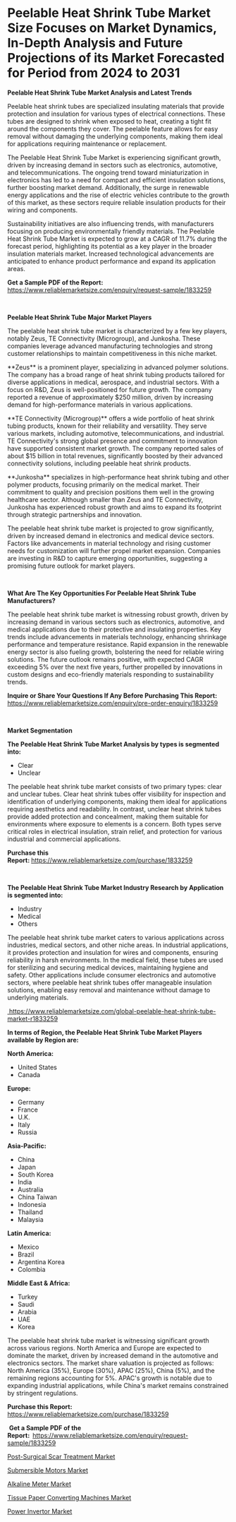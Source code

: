 <p><h1>Peelable Heat Shrink Tube Market Size Focuses on Market Dynamics, In-Depth Analysis and Future Projections of its Market Forecasted for Period from 2024 to 2031</h1></p><p><strong>Peelable Heat Shrink Tube Market Analysis and Latest Trends</strong></p>
<p><p>Peelable heat shrink tubes are specialized insulating materials that provide protection and insulation for various types of electrical connections. These tubes are designed to shrink when exposed to heat, creating a tight fit around the components they cover. The peelable feature allows for easy removal without damaging the underlying components, making them ideal for applications requiring maintenance or replacement. </p><p>The Peelable Heat Shrink Tube Market is experiencing significant growth, driven by increasing demand in sectors such as electronics, automotive, and telecommunications. The ongoing trend toward miniaturization in electronics has led to a need for compact and efficient insulation solutions, further boosting market demand. Additionally, the surge in renewable energy applications and the rise of electric vehicles contribute to the growth of this market, as these sectors require reliable insulation products for their wiring and components.</p><p>Sustainability initiatives are also influencing trends, with manufacturers focusing on producing environmentally friendly materials. The Peelable Heat Shrink Tube Market is expected to grow at a CAGR of 11.7% during the forecast period, highlighting its potential as a key player in the broader insulation materials market. Increased technological advancements are anticipated to enhance product performance and expand its application areas.</p></p>
<p><strong>Get a Sample PDF of the Report:&nbsp;</strong> <a href="https://www.reliablemarketsize.com/enquiry/request-sample/1833259?utm_campaign=1413&utm_medium=2&utm_source=Github&utm_content=ia&utm_term=19102024&utm_id=peelable-heat-shrink-tube">https://www.reliablemarketsize.com/enquiry/request-sample/1833259</a></p>
<p>&nbsp;</p>
<p><strong>Peelable Heat Shrink Tube Major Market Players</strong></p>
<p><p>The peelable heat shrink tube market is characterized by a few key players, notably Zeus, TE Connectivity (Microgroup), and Junkosha. These companies leverage advanced manufacturing technologies and strong customer relationships to maintain competitiveness in this niche market.</p><p>**Zeus** is a prominent player, specializing in advanced polymer solutions. The company has a broad range of heat shrink tubing products tailored for diverse applications in medical, aerospace, and industrial sectors. With a focus on R&D, Zeus is well-positioned for future growth. The company reported a revenue of approximately $250 million, driven by increasing demand for high-performance materials in various applications.</p><p>**TE Connectivity (Microgroup)** offers a wide portfolio of heat shrink tubing products, known for their reliability and versatility. They serve various markets, including automotive, telecommunications, and industrial. TE Connectivity's strong global presence and commitment to innovation have supported consistent market growth. The company reported sales of about $15 billion in total revenues, significantly boosted by their advanced connectivity solutions, including peelable heat shrink products.</p><p>**Junkosha** specializes in high-performance heat shrink tubing and other polymer products, focusing primarily on the medical market. Their commitment to quality and precision positions them well in the growing healthcare sector. Although smaller than Zeus and TE Connectivity, Junkosha has experienced robust growth and aims to expand its footprint through strategic partnerships and innovation.</p><p>The peelable heat shrink tube market is projected to grow significantly, driven by increased demand in electronics and medical device sectors. Factors like advancements in material technology and rising customer needs for customization will further propel market expansion. Companies are investing in R&D to capture emerging opportunities, suggesting a promising future outlook for market players.</p></p>
<p>&nbsp;</p>
<p><strong>What Are The Key Opportunities For Peelable Heat Shrink Tube Manufacturers?</strong></p>
<p><p>The peelable heat shrink tube market is witnessing robust growth, driven by increasing demand in various sectors such as electronics, automotive, and medical applications due to their protective and insulating properties. Key trends include advancements in materials technology, enhancing shrinkage performance and temperature resistance. Rapid expansion in the renewable energy sector is also fueling growth, bolstering the need for reliable wiring solutions. The future outlook remains positive, with expected CAGR exceeding 5% over the next five years, further propelled by innovations in custom designs and eco-friendly materials responding to sustainability trends.</p></p>
<p><strong>Inquire or Share Your Questions If Any Before Purchasing This Report:</strong> <a href="https://www.reliablemarketsize.com/enquiry/pre-order-enquiry/1833259?utm_campaign=1413&utm_medium=2&utm_source=Github&utm_content=ia&utm_term=19102024&utm_id=peelable-heat-shrink-tube">https://www.reliablemarketsize.com/enquiry/pre-order-enquiry/1833259</a></p>
<p>&nbsp;</p>
<p><strong>Market Segmentation</strong></p>
<p><strong>The Peelable Heat Shrink Tube Market Analysis by types is segmented into:</strong></p>
<p><ul><li>Clear</li><li>Unclear</li></ul></p>
<p><p>The peelable heat shrink tube market consists of two primary types: clear and unclear tubes. Clear heat shrink tubes offer visibility for inspection and identification of underlying components, making them ideal for applications requiring aesthetics and readability. In contrast, unclear heat shrink tubes provide added protection and concealment, making them suitable for environments where exposure to elements is a concern. Both types serve critical roles in electrical insulation, strain relief, and protection for various industrial and commercial applications.</p></p>
<p><strong>Purchase this Report:&nbsp;</strong><a href="https://www.reliablemarketsize.com/purchase/1833259?utm_campaign=1413&utm_medium=2&utm_source=Github&utm_content=ia&utm_term=19102024&utm_id=peelable-heat-shrink-tube">https://www.reliablemarketsize.com/purchase/1833259</a></p>
<p>&nbsp;</p>
<p><strong>The Peelable Heat Shrink Tube Market Industry Research by Application is segmented into:</strong></p>
<p><ul><li>Industry</li><li>Medical</li><li>Others</li></ul></p>
<p><p>The peelable heat shrink tube market caters to various applications across industries, medical sectors, and other niche areas. In industrial applications, it provides protection and insulation for wires and components, ensuring reliability in harsh environments. In the medical field, these tubes are used for sterilizing and securing medical devices, maintaining hygiene and safety. Other applications include consumer electronics and automotive sectors, where peelable heat shrink tubes offer manageable insulation solutions, enabling easy removal and maintenance without damage to underlying materials.</p></p>
<p><a href="https://www.reliablemarketsize.com/global-peelable-heat-shrink-tube-market-r1833259?utm_campaign=1413&utm_medium=2&utm_source=Github&utm_content=ia&utm_term=19102024&utm_id=peelable-heat-shrink-tube">&nbsp;https://www.reliablemarketsize.com/global-peelable-heat-shrink-tube-market-r1833259</a></p>
<p><strong>In terms of Region, the Peelable Heat Shrink Tube Market Players available by Region are:</strong></p>
<p>
    <p> <strong> North America: </strong>
        <ul>
            <li>United States</li>
            <li>Canada</li>
        </ul>
        </p> 
    <p> <strong> Europe: </strong>
        <ul>
            <li>Germany</li>
            <li>France</li>
            <li>U.K.</li>
            <li>Italy</li>
            <li>Russia</li>
        </ul>
        </p> 
    <p> <strong> Asia-Pacific: </strong>
        <ul>
            <li>China</li>
            <li>Japan</li>
            <li>South Korea</li>
            <li>India</li>
            <li>Australia</li>
            <li>China Taiwan</li>
            <li>Indonesia</li>
            <li>Thailand</li>
            <li>Malaysia</li>
        </ul>
        </p> 
    <p> <strong> Latin America: </strong>
        <ul>
            <li>Mexico</li>
            <li>Brazil</li>
            <li>Argentina Korea</li>
            <li>Colombia</li>
        </ul>
        </p> 
    <p> <strong> Middle East & Africa: </strong>
        <ul>
            <li>Turkey</li>
            <li>Saudi</li>
            <li>Arabia</li>
            <li>UAE</li>
            <li>Korea</li>
        </ul>
    </p>
    </p>
<p><p>The peelable heat shrink tube market is witnessing significant growth across various regions. North America and Europe are expected to dominate the market, driven by increased demand in the automotive and electronics sectors. The market share valuation is projected as follows: North America (35%), Europe (30%), APAC (25%), China (5%), and the remaining regions accounting for 5%. APAC's growth is notable due to expanding industrial applications, while China's market remains constrained by stringent regulations.</p></p>
<p><strong>Purchase this Report: </strong><a href="https://www.reliablemarketsize.com/purchase/1833259?utm_campaign=1413&utm_medium=2&utm_source=Github&utm_content=ia&utm_term=19102024&utm_id=peelable-heat-shrink-tube">https://www.reliablemarketsize.com/purchase/1833259</a></p>
<p>&nbsp;<strong>Get a Sample PDF of the Report:&nbsp;&nbsp;</strong><a href="https://www.reliablemarketsize.com/enquiry/request-sample/1833259?utm_campaign=1413&utm_medium=2&utm_source=Github&utm_content=ia&utm_term=19102024&utm_id=peelable-heat-shrink-tube">https://www.reliablemarketsize.com/enquiry/request-sample/1833259</a></p>
<p><strong></strong></p>
<p><p><a href="https://github.com/ChiragRP21/Market-Research-Report-List-6/blob/main/post-surgical-scar-treatment-market.md?utm_campaign=1413&utm_medium=2&utm_source=Github&utm_content=ia&utm_term=19102024&utm_id=peelable-heat-shrink-tube">Post-Surgical Scar Treatment Market</a></p><p><a href="https://issuu.com/reportprime-2/docs/submersible-motors-market-size-2030_18f72e9ab3b817?utm_campaign=1413&utm_medium=2&utm_source=Github&utm_content=ia&utm_term=19102024&utm_id=peelable-heat-shrink-tube">Submersible Motors Market</a></p><p><a href="https://www.linkedin.com/pulse/alkaline-meter-market-matrix-applications-types-cagr-growth-ivyqf?utm_campaign=1413&utm_medium=2&utm_source=Github&utm_content=ia&utm_term=19102024&utm_id=peelable-heat-shrink-tube">Alkaline Meter Market</a></p><p><a href="https://issuu.com/reportprime-2/docs/tissue-paper-converting-machines-ma_6e5a709c8e6dc8?utm_campaign=1413&utm_medium=2&utm_source=Github&utm_content=ia&utm_term=19102024&utm_id=peelable-heat-shrink-tube">Tissue Paper Converting Machines Market</a></p><p><a href="https://www.linkedin.com/pulse/power-invertor-market-trends-focusing-insight-forecast-analysis-aamwf?utm_campaign=1413&utm_medium=2&utm_source=Github&utm_content=ia&utm_term=19102024&utm_id=peelable-heat-shrink-tube">Power Invertor Market</a></p></p>